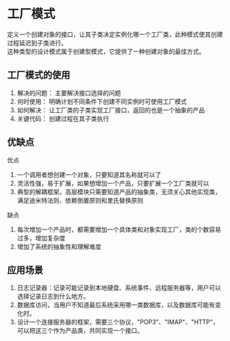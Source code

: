 # 工厂模式

定义一个创建对象的接口，让其子类决定实例化哪一个工厂类，此种模式使其创建过程延迟到子类进行。  
这种类型的设计模式属于创建型模式，它提供了一种创建对象的最佳方式。  

## 工厂模式的使用

1. 解决的问题： 主要解决接口选择的问题
2. 何时使用： 明确计划不同条件下创建不同实例时可使用工厂模式
3. 如何解决： 让工厂类的子类实现工厂接口，返回的也是一个抽象的产品
4. 关键代码： 创建过程在其子类执行

## 优缺点

  优点

  1. 一个调用者想创建一个对象，只要知道其名称就可以了  
  2. 灵活性强，易于扩展，如果想增加一个产品，只要扩展一个工厂类就可以
  3. 典型的解耦框架。高层模块只需要知道产品的抽象类，无须关心其他实现类，满足迪米特法则、依赖倒置原则和里氏替换原则

  缺点

  1. 每次增加一个产品时，都需要增加一个具体类和对象实现工厂，类的个数容易过多，增加复杂度
  2. 增加了系统的抽象性和理解难度

## 应用场景

 1. 日志记录器：记录可能记录到本地硬盘、系统事件、远程服务器等，用户可以选择记录日志到什么地方。
 2. 数据库访问，当用户不知道最后系统采用哪一类数据库，以及数据库可能有变化时。
 3. 设计一个连接服务器的框架，需要三个协议，"POP3"、"IMAP"、"HTTP"，可以把这三个作为产品类，共同实现一个接口。
